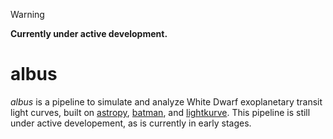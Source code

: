 > [!WARNING]
> **Currently under active development.**

# albus
*albus* is a pipeline to simulate and analyze White Dwarf exoplanetary transit light curves, built on [astropy](https://github.com/astropy/astropy), [batman](https://github.com/lkreidberg/batman), and [lightkurve](https://github.com/lightkurve/lightkurve). This pipeline is still under active developement, as is currently in early stages.
